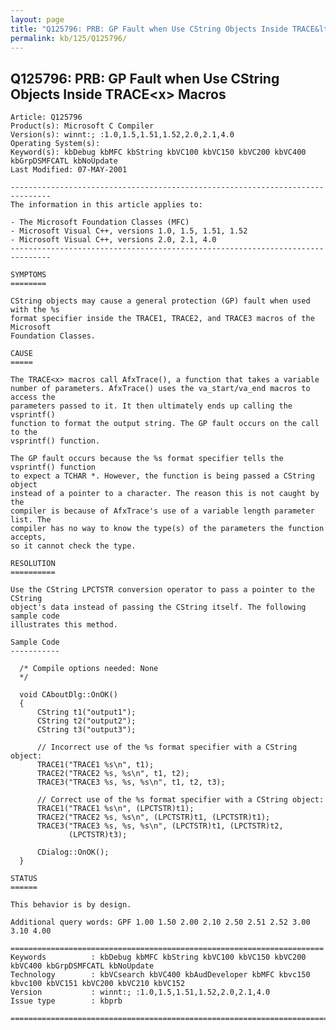 ```yaml
---
layout: page
title: "Q125796: PRB: GP Fault when Use CString Objects Inside TRACE&lt;x&gt; Macros"
permalink: kb/125/Q125796/
---
```


## Q125796: PRB: GP Fault when Use CString Objects Inside TRACE&lt;x&gt; Macros

	Article: Q125796
	Product(s): Microsoft C Compiler
	Version(s): winnt:; :1.0,1.5,1.51,1.52,2.0,2.1,4.0
	Operating System(s): 
	Keyword(s): kbDebug kbMFC kbString kbVC100 kbVC150 kbVC200 kbVC400 kbGrpDSMFCATL kbNoUpdate
	Last Modified: 07-MAY-2001
	
	-------------------------------------------------------------------------------
	The information in this article applies to:
	
	- The Microsoft Foundation Classes (MFC) 
	- Microsoft Visual C++, versions 1.0, 1.5, 1.51, 1.52 
	- Microsoft Visual C++, versions 2.0, 2.1, 4.0 
	-------------------------------------------------------------------------------
	
	SYMPTOMS
	========
	
	CString objects may cause a general protection (GP) fault when used with the %s
	format specifier inside the TRACE1, TRACE2, and TRACE3 macros of the Microsoft
	Foundation Classes.
	
	CAUSE
	=====
	
	The TRACE<x> macros call AfxTrace(), a function that takes a variable
	number of parameters. AfxTrace() uses the va_start/va_end macros to access the
	parameters passed to it. It then ultimately ends up calling the vsprintf()
	function to format the output string. The GP fault occurs on the call to the
	vsprintf() function.
	
	The GP fault occurs because the %s format specifier tells the vsprintf() function
	to expect a TCHAR *. However, the function is being passed a CString object
	instead of a pointer to a character. The reason this is not caught by the
	compiler is because of AfxTrace's use of a variable length parameter list. The
	compiler has no way to know the type(s) of the parameters the function accepts,
	so it cannot check the type.
	
	RESOLUTION
	==========
	
	Use the CString LPCTSTR conversion operator to pass a pointer to the CString
	object's data instead of passing the CString itself. The following sample code
	illustrates this method.
	
	Sample Code
	-----------
	
	  /* Compile options needed: None
	  */ 
	
	  void CAboutDlg::OnOK()
	  {
	      CString t1("output1");
	      CString t2("output2");
	      CString t3("output3");
	
	      // Incorrect use of the %s format specifier with a CString object:
	      TRACE1("TRACE1 %s\n", t1);
	      TRACE2("TRACE2 %s, %s\n", t1, t2);
	      TRACE3("TRACE3 %s, %s, %s\n", t1, t2, t3);
	
	      // Correct use of the %s format specifier with a CString object:
	      TRACE1("TRACE1 %s\n", (LPCTSTR)t1);
	      TRACE2("TRACE2 %s, %s\n", (LPCTSTR)t1, (LPCTSTR)t1);
	      TRACE3("TRACE3 %s, %s, %s\n", (LPCTSTR)t1, (LPCTSTR)t2,
	             (LPCTSTR)t3);
	
	      CDialog::OnOK();
	  }
	
	STATUS
	======
	
	This behavior is by design.
	
	Additional query words: GPF 1.00 1.50 2.00 2.10 2.50 2.51 2.52 3.00 3.10 4.00
	
	======================================================================
	Keywords          : kbDebug kbMFC kbString kbVC100 kbVC150 kbVC200 kbVC400 kbGrpDSMFCATL kbNoUpdate 
	Technology        : kbVCsearch kbVC400 kbAudDeveloper kbMFC kbvc150 kbvc100 kbVC151 kbVC200 kbVC210 kbVC152
	Version           : winnt:; :1.0,1.5,1.51,1.52,2.0,2.1,4.0
	Issue type        : kbprb
	
	=============================================================================
	

